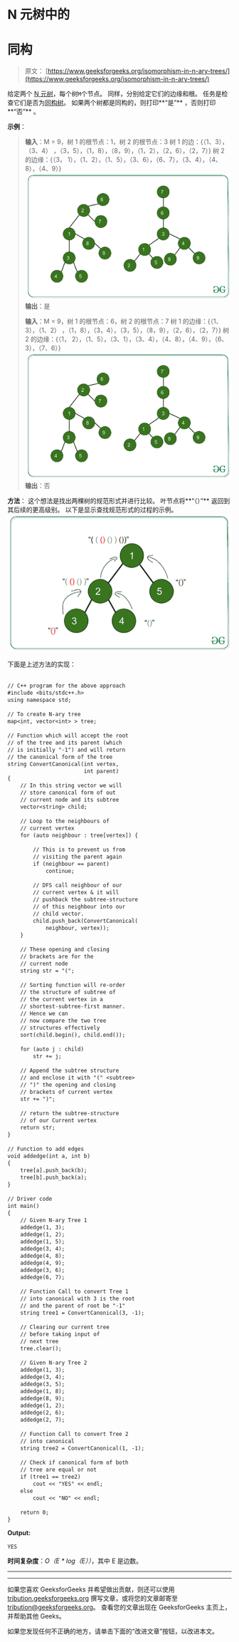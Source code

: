 # N 元树中的

# 同构

> 原文： [https://www.geeksforgeeks.org/isomorphism-in-n-ary-trees/](https://www.geeksforgeeks.org/isomorphism-in-n-ary-trees/)

给定两个 [N 元树](https://www.geeksforgeeks.org/generic-treesn-array-trees/)，每个树`M`个节点。 同样，分别给定它们的边缘和根。 任务是检查它们是否为[同构树](https://www.geeksforgeeks.org/tree-isomorphism-problem/)。 如果两个树都是同构的，则打印**“是”** ，否则打印**“否”** 。

**示例**：

> **输入**：M = 9，树 1 的根节点：1，树 2 的根节点：3
> 树 1 的边：{（1、3），（3、4） ，（3，5），（1，8），（8，9），（1，2），（2，6），（2，7）}
> 树 2 的边缘：{（3， 1），（1、2），（1、5），（3、6），（6、7），（3、4），（4、8），（4、9）}
> ![](img/67d48f3fb2a81f365e5732d051d0ce30.png) 
> **输出**：是
> 
> **输入**：M = 9，树 1 的根节点：6，树 2 的根节点：7
> 树 1 的边缘：{（1、3），（1、2） ，（1，8），（3，4），（3，5），（8，9），（2，6），（2，7）}
> 树 2 的边缘：{（1， 2），（1、5），（3、1），（3、4），（4、8），（4、9），（6、3），（7、6）}
> ![](img/67d48f3fb2a81f365e5732d051d0ce30.png) 
> **输出**：否

**方法**：
这个想法是找出两棵树的规范形式并进行比较。 叶节点将**“（）”** 返回到其后续的更高级别。
以下是显示查找规范形式的过程的示例。
![](img/b63a53bac2e3d73f4c4bff47f3a6b41b.png)

下面是上述方法的实现：

```

// C++ program for the above approach 
#include <bits/stdc++.h> 
using namespace std; 

// To create N-ary tree 
map<int, vector<int> > tree; 

// Function which will accept the root 
// of the tree and its parent (which 
// is initially "-1") and will return 
// the canonical form of the tree 
string ConvertCanonical(int vertex, 
                        int parent) 
{ 
    // In this string vector we will 
    // store canonical form of out 
    // current node and its subtree 
    vector<string> child; 

    // Loop to the neighbours of 
    // current vertex 
    for (auto neighbour : tree[vertex]) { 

        // This is to prevent us from 
        // visiting the parent again 
        if (neighbour == parent) 
            continue; 

        // DFS call neighbour of our 
        // current vertex & it will 
        // pushback the subtree-structure 
        // of this neighbour into our 
        // child vector. 
        child.push_back(ConvertCanonical( 
            neighbour, vertex)); 
    } 

    // These opening and closing 
    // brackets are for the 
    // current node 
    string str = "("; 

    // Sorting function will re-order 
    // the structure of subtree of 
    // the current vertex in a 
    // shortest-subtree-first manner. 
    // Hence we can 
    // now compare the two tree 
    // structures effectively 
    sort(child.begin(), child.end()); 

    for (auto j : child) 
        str += j; 

    // Append the subtree structure 
    // and enclose it with "(" <subtree> 
    // ")" the opening and closing 
    // brackets of current vertex 
    str += ")"; 

    // return the subtree-structure 
    // of our Current vertex 
    return str; 
} 

// Function to add edges 
void addedge(int a, int b) 
{ 
    tree[a].push_back(b); 
    tree[b].push_back(a); 
} 

// Driver code 
int main() 
{ 
    // Given N-ary Tree 1 
    addedge(1, 3); 
    addedge(1, 2); 
    addedge(1, 5); 
    addedge(3, 4); 
    addedge(4, 8); 
    addedge(4, 9); 
    addedge(3, 6); 
    addedge(6, 7); 

    // Function Call to convert Tree 1 
    // into canonical with 3 is the root 
    // and the parent of root be "-1" 
    string tree1 = ConvertCanonical(3, -1); 

    // Clearing our current tree 
    // before taking input of 
    // next tree 
    tree.clear(); 

    // Given N-ary Tree 2 
    addedge(1, 3); 
    addedge(3, 4); 
    addedge(3, 5); 
    addedge(1, 8); 
    addedge(8, 9); 
    addedge(1, 2); 
    addedge(2, 6); 
    addedge(2, 7); 

    // Function Call to convert Tree 2 
    // into canonical 
    string tree2 = ConvertCanonical(1, -1); 

    // Check if canonical form of both 
    // tree are equal or not 
    if (tree1 == tree2) 
        cout << "YES" << endl; 
    else
        cout << "NO" << endl; 

    return 0; 
} 

```

**Output:**

```
YES
```

**时间复杂度**：*O（E * log（E））*，其中 E 是边数。



* * *

* * *

如果您喜欢 GeeksforGeeks 并希望做出贡献，则还可以使用 [tribution.geeksforgeeks.org](https://contribute.geeksforgeeks.org/) 撰写文章，或将您的文章邮寄至 tribution@geeksforgeeks.org。 查看您的文章出现在 GeeksforGeeks 主页上，并帮助其他 Geeks。

如果您发现任何不正确的地方，请单击下面的“改进文章”按钮，以改进本文。